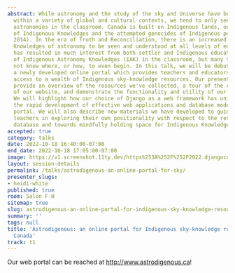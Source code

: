 ```yaml
---
abstract: While astronomy and the study of the sky and Universe have been explored
  within a variety of global and cultural contexts, we tend to only see Western/Eurocentric
  astronomies in the classroom. Canada is built on Indigenous lands, on the erasure
  of Indigenous Knowledges and the attempted genocides of Indigenous peoples (Simpson,
  2014). In the era of Truth and Reconciliation, there is an increased need for Indigenous
  Knowledges of astronomy to be seen and understood at all levels of education. This
  has resulted in much interest from both settler and Indigenous educators to be inclusive
  of Indigenous Astronomy Knowledges (IAK) in the classroom, but many teachers do
  not know where, or how, to even begin. In this talk, we will be debuting “Astrodigenous”,
  a newly developed online portal which provides teachers and educators with search-like
  access to a wealth of Indigenous sky-knowledge resources. Our presentation will
  provide an overview of the resources we've collected, a tour of the core features
  of our website, and demonstrate the functionality and utility of our search engine.
  We will highlight how our choice of Django as a web framework has uniquely facilitated
  the rapid development of effective web applications and database modelling for our
  portal. We will also describe new materials we have developed to guide settler K-12
  teachers in exploring their own positionality with respect to the resources in our
  database and towards mindfully holding space for Indigenous Knowledge in their classrooms.
accepted: true
category: talks
date: 2022-10-18 16:40:00-07:00
end_date: 2022-10-18 17:05:00-07:00
image: https://v1.screenshot.11ty.dev/https%253A%252F%252F2022.djangocon.us%252Fpresenters%252Fheidi-white/opengraph/
layout: session-details
permalink: /talks/astrodigenous-an-online-portal-for-sky/
presenter_slugs:
- heidi-white
published: true
room: Salon F-H
sitemap: true
slug: astrodigenous-an-online-portal-for-indigenous-sky-knowledge-resources-in-canada
summary: ''
tags: null
title: 'Astrodigenous: an online portal for Indigenous sky-knowledge resources in
  Canada'
track: t1
---
```


Our web portal can be reached at http://www.astrodigenous.ca!
